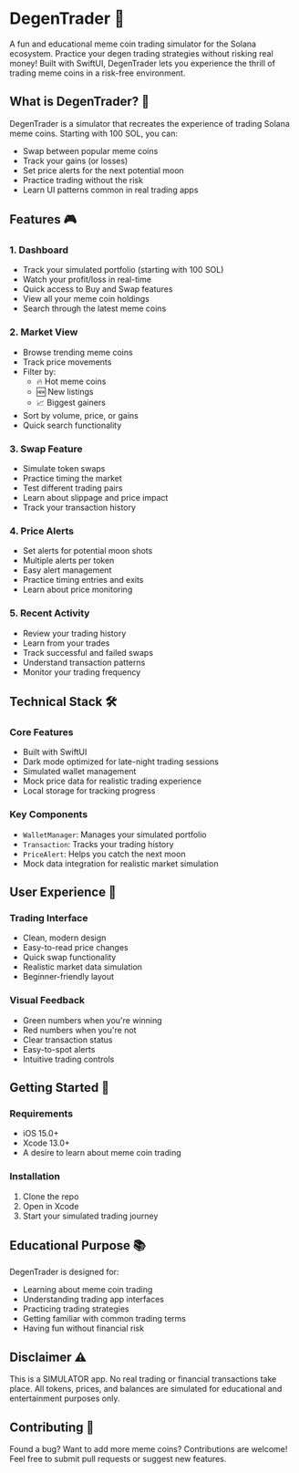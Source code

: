 # DegenTrader 🚀

A fun and educational meme coin trading simulator for the Solana ecosystem. Practice your degen trading strategies without risking real money! Built with SwiftUI, DegenTrader lets you experience the thrill of trading meme coins in a risk-free environment.

## What is DegenTrader? 🤔

DegenTrader is a simulator that recreates the experience of trading Solana meme coins. Starting with 100 SOL, you can:
- Swap between popular meme coins
- Track your gains (or losses)
- Set price alerts for the next potential moon
- Practice trading without the risk
- Learn UI patterns common in real trading apps

## Features 🎮

### 1. Dashboard
- Track your simulated portfolio (starting with 100 SOL)
- Watch your profit/loss in real-time
- Quick access to Buy and Swap features
- View all your meme coin holdings
- Search through the latest meme coins

### 2. Market View
- Browse trending meme coins
- Track price movements
- Filter by:
  - 🔥 Hot meme coins
  - 🆕 New listings
  - 📈 Biggest gainers
- Sort by volume, price, or gains
- Quick search functionality

### 3. Swap Feature
- Simulate token swaps
- Practice timing the market
- Test different trading pairs
- Learn about slippage and price impact
- Track your transaction history

### 4. Price Alerts
- Set alerts for potential moon shots
- Multiple alerts per token
- Easy alert management
- Practice timing entries and exits
- Learn about price monitoring

### 5. Recent Activity
- Review your trading history
- Learn from your trades
- Track successful and failed swaps
- Understand transaction patterns
- Monitor your trading frequency

## Technical Stack 🛠

### Core Features
- Built with SwiftUI
- Dark mode optimized for late-night trading sessions
- Simulated wallet management
- Mock price data for realistic trading experience
- Local storage for tracking progress

### Key Components
- `WalletManager`: Manages your simulated portfolio
- `Transaction`: Tracks your trading history
- `PriceAlert`: Helps you catch the next moon
- Mock data integration for realistic market simulation

## User Experience 🎯

### Trading Interface
- Clean, modern design
- Easy-to-read price changes
- Quick swap functionality
- Realistic market data simulation
- Beginner-friendly layout

### Visual Feedback
- Green numbers when you're winning
- Red numbers when you're not
- Clear transaction status
- Easy-to-spot alerts
- Intuitive trading controls

## Getting Started 🚀

### Requirements
- iOS 15.0+
- Xcode 13.0+
- A desire to learn about meme coin trading

### Installation
1. Clone the repo
2. Open in Xcode
3. Start your simulated trading journey

## Educational Purpose 📚

DegenTrader is designed for:
- Learning about meme coin trading
- Understanding trading app interfaces
- Practicing trading strategies
- Getting familiar with common trading terms
- Having fun without financial risk

## Disclaimer ⚠️

This is a SIMULATOR app. No real trading or financial transactions take place. All tokens, prices, and balances are simulated for educational and entertainment purposes only.

## Contributing 🤝

Found a bug? Want to add more meme coins? Contributions are welcome! Feel free to submit pull requests or suggest new features. 